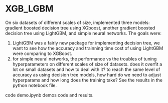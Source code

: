 # XGB_LGBM

On six datasets of different scales of size, implemented three models: gradient boosted decision tree using XGboost, another gradient boosted decision tree using LightGBM, and simple neural networks. 
The goals were: 
  1) LightGBM was a fairly new package for implementing decision tree, we want to see how the accuracy and trainning time cost of using LightGBM were comparing to XGBoost. 
  2) for simple neural networks, the performance vs the troubles of tuning hyperparameters  on different scales of size of datasets. does it overfit a lot on small datasets and how to deal with it? to reach the same level of accuracy as using decision tree models, how hard do we need to adjust hyperparams and how long does the training take? See the results in the python notebook file.

code demo.ipynb demos code and results.

